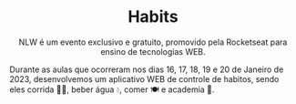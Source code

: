 <h1 align="center"> Habits </h1>

<p align="center">
    NLW é um evento exclusivo e gratuito, promovido pela Rocketseat para ensino de tecnologias WEB. <br/>
</p>

<p>
    Durante as aulas que ocorreram nos dias 16, 17, 18, 19 e 20 de Janeiro de 2023, desenvolvemos um aplicativo WEB de controle de habitos, sendo eles corrida 🏃‍♂️, beber água 💧, comer 🍽 e academia 💪.
</p>